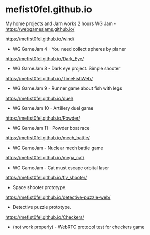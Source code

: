 # mefist0fel.github.io
My home projects and Jam works 
2 hours WG Jam - https://webgamesjams.github.io/

https://mefist0fel.github.io/wind/
- WG GameJam 4 - You need collect spheres by planer

https://mefist0fel.github.io/Dark_Eye/
- WG GameJam 8 - Dark eye project. Simple shooter

https://mefist0fel.github.io/TimeFishWeb/
- WG GameJam 9 - Runner game about fish with legs

https://mefist0fel.github.io/duel/
- WG GameJam 10 - Artillery duel game

https://mefist0fel.github.io/Powder/
- WG GameJam 11 - Powder boat race

https://mefist0fel.github.io/mech_battle/
- WG GameJam - Nuclear mech battle game

https://mefist0fel.github.io/mega_cat/
- WG GameJam - Cat must escape orbital laser

https://mefist0fel.github.io/fly_shooter/
- Space shooter prototype.

https://mefist0fel.github.io/detective-puzzle-web/
- Detective puzzle prototype.

https://mefist0fel.github.io/Checkers/
- (not work properly) - WebRTC protocol test for checkers game
